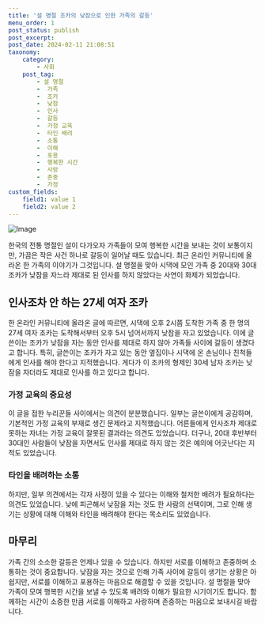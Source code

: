 ```yaml
---
title: '설 명절 조카의 낮잠으로 인한 가족의 갈등'
menu_order: 1
post_status: publish
post_excerpt: 
post_date: 2024-02-11 21:08:51
taxonomy:
    category:
        - 사회
    post_tag:
        - 설 명절
        -  가족
        -  조카
        -  낮잠
        -  인사
        -  갈등
        -  가정 교육
        -  타인 배려
        -  소통
        -  이해
        -  포용
        -  행복한 시간
        -  사랑
        -  존중
        -  가정
custom_fields:
    field1: value 1
    field2: value 2
---
```


![Image](https://imgnews.pstatic.net/image/421/2024/02/11/0007345778_001_20240211093203844.jpg?type=w647)

한국의 전통 명절인 설이 다가오자 가족들이 모여 행복한 시간을 보내는 것이 보통이지만, 가끔은 작은 사건 하나로 갈등이 일어날 때도 있습니다. 최근 온라인 커뮤니티에 올라온 한 가족의 이야기가 그것입니다. 설 명절을 맞아 시댁에 모인 가족 중 20대와 30대 조카가 낮잠을 자느라 제대로 된 인사를 하지 않았다는 사연이 화제가 되었습니다.
## 인사조차 안 하는 27세 여자 조카
한 온라인 커뮤니티에 올라온 글에 따르면, 시댁에 오후 2시쯤 도착한 가족 중 한 명의 27세 여자 조카는 도착해서부터 오후 5시 넘어서까지 낮잠을 자고 있었습니다. 이에 글쓴이는 조카가 낮잠을 자는 동안 인사를 제대로 하지 않아 가족들 사이에 갈등이 생겼다고 합니다. 특히, 글쓴이는 조카가 자고 있는 동안 옆집이나 시댁에 온 손님이나 친척들에게 인사를 해야 한다고 지적했습니다. 게다가 이 조카의 형제인 30세 남자 조카는 낮잠을 자더라도 제대로 인사를 하고 있다고 합니다.
### 가정 교육의 중요성
이 글을 접한 누리꾼들 사이에서는 의견이 분분했습니다. 일부는 글쓴이에게 공감하며, 기본적인 가정 교육의 부재로 생긴 문제라고 지적했습니다. 어른들에게 인사조차 제대로 못하는 자녀는 가정 교육이 잘못된 결과라는 의견도 있었습니다. 더구나, 20대 후반부터 30대인 사람들이 낮잠을 자면서도 인사를 제대로 하지 않는 것은 예의에 어긋난다는 지적도 있었습니다.
### 타인을 배려하는 소통
하지만, 일부 의견에서는 각자 사정이 있을 수 있다는 이해와 철저한 배려가 필요하다는 의견도 있었습니다. 낮에 피곤해서 낮잠을 자는 것도 한 사람의 선택이며, 그로 인해 생기는 상황에 대해 이해와 타인을 배려해야 한다는 목소리도 있었습니다.
## 마무리
가족 간의 소소한 갈등은 언제나 있을 수 있습니다. 하지만 서로를 이해하고 존중하며 소통하는 것이 중요합니다. 낮잠을 자는 것으로 인해 가족 사이에 갈등이 생기는 상황은 아쉽지만, 서로를 이해하고 포용하는 마음으로 해결할 수 있을 것입니다. 설 명절을 맞아 가족이 모여 행복한 시간을 보낼 수 있도록 배려와 이해가 필요한 시기이기도 합니다. 함께하는 시간이 소중한 만큼 서로를 이해하고 사랑하며 존중하는 마음으로 보내시길 바랍니다.
